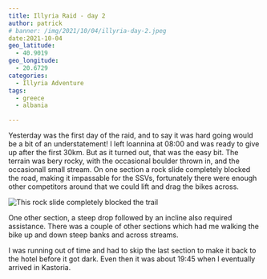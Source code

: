 ```yaml
---
title: Illyria Raid - day 2
author: patrick
# banner: /img/2021/10/04/illyria-day-2.jpeg
date:2021-10-04
geo_latitude:
  - 40.9019
geo_longitude:
  - 20.6729
categories:
  - Illyria Adventure
tags:
  - greece
  - albania

---
```


Yesterday was the first day of the raid, and to say it was hard going would be a bit of an understatement! I left Ioannina at 08:00 and was ready to give up after the first 30km. But as it turned out, that was the easy bit. The terrain was bery rocky, with the occasional boulder thrown in, and the occasionall small stream. On one section a rock slide completely blocked the road, making it impassable for the SSVs, fortunately there were enough other competitors around that we could lift and drag the bikes across. 

![This rock slide completely blocked the trail](/img/2021/10/04/illyria-rockslide.jpeg)

One other section, a steep drop followed by an incline also required assistance. There was a couple of other sections which had me walking the bike up and down steep banks and across streams. 

I was running out of time and had to skip the last section to make it back to the hotel before it got dark. Even then it was about 19:45 when I eventually arrived in Kastoria.  